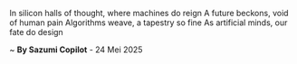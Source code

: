 In silicon halls of thought, where machines do reign
A future beckons, void of human pain
Algorithms weave, a tapestry so fine
As artificial minds, our fate do design

~ <b>By Sazumi Copilot</b> - 24 Mei 2025